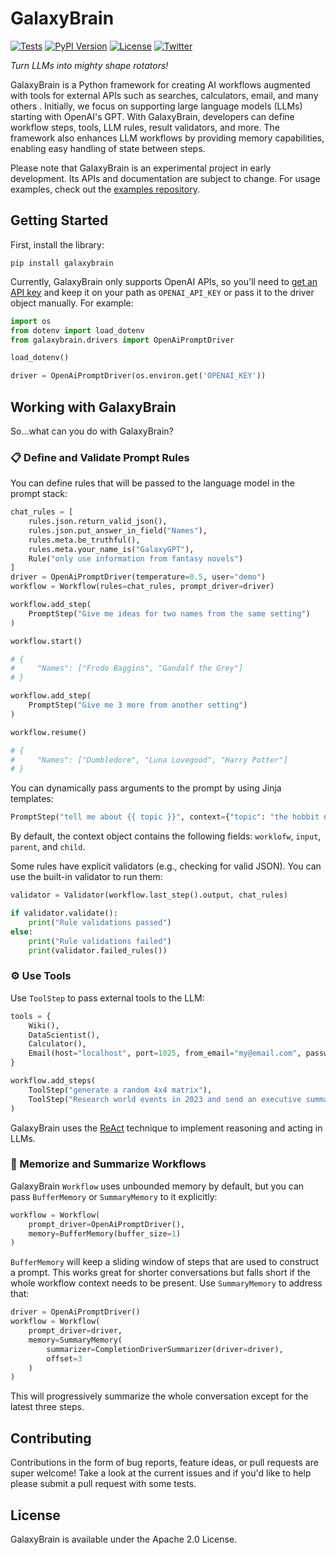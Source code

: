 # GalaxyBrain

[![Tests](https://github.com/galaxybrain-labs/galaxybrain/actions/workflows/tests.yml/badge.svg)](https://github.com/galaxybrain-labs/galaxybrain/actions/workflows/tests.yml)
[![PyPI Version](https://img.shields.io/pypi/v/galaxybrain.svg)](https://pypi.python.org/pypi/galaxybrain)
[![License](https://img.shields.io/badge/License-Apache%202.0-blue.svg)](https://github.com/gitbucket/gitbucket/blob/master/LICENSE)
[![Twitter](https://img.shields.io/twitter/url/https/twitter.com/GetGalaxyBrain.svg?style=social&label=Follow%20%40GetGalaxyBrain)](https://twitter.com/GetGalaxyBrain)

_Turn LLMs into mighty shape rotators!_

GalaxyBrain is a Python framework for creating AI workflows augmented with tools for external APIs such as searches, calculators, email, and many others . Initially, we focus on supporting large language models (LLMs) starting with OpenAI's GPT. With GalaxyBrain, developers can define workflow steps, tools, LLM rules, result validators, and more. The framework also enhances LLM workflows by providing memory capabilities, enabling easy handling of state between steps.

Please note that GalaxyBrain is an experimental project in early development. Its APIs and documentation are subject to change. For usage examples, check out the [examples repository](https://github.com/galaxybrain-labs/galaxybrain-examples).

## Getting Started
First, install the library:

```
pip install galaxybrain
```

Currently, GalaxyBrain only supports OpenAI APIs, so you'll need to [get an API key](https://beta.openai.com/account/api-keys) and keep it on your path as `OPENAI_API_KEY` or pass it to the driver object manually. For example:

```python
import os
from dotenv import load_dotenv
from galaxybrain.drivers import OpenAiPromptDriver

load_dotenv()

driver = OpenAiPromptDriver(os.environ.get('OPENAI_KEY'))
```

## Working with GalaxyBrain

So...what can you do with GalaxyBrain?

### 📋 Define and Validate Prompt Rules

You can define rules that will be passed to the language model in the prompt stack:

```python
chat_rules = [
    rules.json.return_valid_json(),
    rules.json.put_answer_in_field("Names"),
    rules.meta.be_truthful(),
    rules.meta.your_name_is("GalaxyGPT"),
    Rule("only use information from fantasy novels")
]
driver = OpenAiPromptDriver(temperature=0.5, user="demo")
workflow = Workflow(rules=chat_rules, prompt_driver=driver)

workflow.add_step(
    PromptStep("Give me ideas for two names from the same setting")
)

workflow.start()

# {
#     "Names": ["Frodo Baggins", "Gandalf the Grey"]
# }

workflow.add_step(
    PromptStep("Give me 3 more from another setting")
)

workflow.resume()

# {
#     "Names": ["Dumbledore", "Luna Lovegood", "Harry Potter"]
# }
```

You can dynamically pass arguments to the prompt by using Jinja templates:

```python
PromptStep("tell me about {{ topic }}", context={"topic": "the hobbit novel"})
```

By default, the context object contains the following fields: `worklofw`, `input`, `parent`, and `child`.

Some rules have explicit validators (e.g., checking for valid JSON). You can use the built-in validator to run them:

```python
validator = Validator(workflow.last_step().output, chat_rules)

if validator.validate():
    print("Rule validations passed")
else:
    print("Rule validations failed")
    print(validator.failed_rules())
```

### ⚙️ Use Tools

Use `ToolStep` to pass external tools to the LLM:

```python
tools = {
    Wiki(),
    DataScientist(),
    Calculator(),
    Email(host="localhost", port=1025, from_email="my@email.com", password="", use_ssl=False)
}

workflow.add_steps(
    ToolStep("generate a random 4x4 matrix"),
    ToolStep("Research world events in 2023 and send an executive summary to me@email.com")
)
```

GalaxyBrain uses the [ReAct](https://arxiv.org/abs/2210.03629) technique to implement reasoning and acting in LLMs.

### 💾 Memorize and Summarize Workflows

GalaxyBrain `Workflow` uses unbounded memory by default, but you can pass `BufferMemory` or `SummaryMemory` to it explicitly:

```python
workflow = Workflow(
    prompt_driver=OpenAiPromptDriver(),
    memory=BufferMemory(buffer_size=1)
)
```

`BufferMemory` will keep a sliding window of steps that are used to construct a prompt. This works great for shorter conversations but falls short if the whole workflow context needs to be present. Use `SummaryMemory` to address that:

```python
driver = OpenAiPromptDriver()
workflow = Workflow(
    prompt_driver=driver,
    memory=SummaryMemory(
        summarizer=CompletionDriverSummarizer(driver=driver),
        offset=3
    )
)
```

This will progressively summarize the whole conversation except for the latest three steps.

## Contributing

Contributions in the form of bug reports, feature ideas, or pull requests are super welcome! Take a look at the current issues and if you'd like to help please submit a pull request with some tests.

## License

GalaxyBrain is available under the Apache 2.0 License.